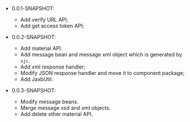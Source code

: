  - 0.0.1-SNAPSHOT:
   - Add verify URL API;
   - Add get access token API;

 - 0.0.2-SNAPSHOT:
   - Add material API.
   - Add message bean and message xml object which is generated by `xjc`.
   - Add xml response handler;
   - Modify JSON response handler and move it to component package;
   - Add JaxbUtil.

 - 0.0.3-SNAPSHOT:
   - Modify message beans.
   - Merge message xsd and xml objects.
   - Add delete other material API.